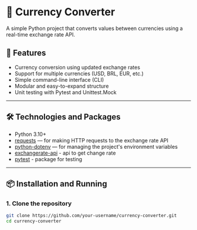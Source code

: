 # 💱 Currency Converter

A simple Python project that converts values between currencies using a real-time exchange rate API.

## 📌 Features

- Currency conversion using updated exchange rates
- Support for multiple currencies (USD, BRL, EUR, etc.)
- Simple command-line interface (CLI)
- Modular and easy-to-expand structure
- Unit testing with Pytest and Unittest.Mock

---

## 🛠️ Technologies and Packages

- Python 3.10+
- [requests](https://pypi.org/project/requests/) — for making HTTP requests to the exchange rate API
- [python-dotenv](https://pypi.org/project/python-dotenv/) — for managing the project's environment variables
- [exchangerate-api](https://exchangerate.host/) - api to get change rate
- [pytest](https://docs.pytest.org/en/stable/contents.html) - package for testing

---

## 📦 Installation and Running

### 1. Clone the repository

```bash
git clone https://github.com/your-username/currency-converter.git
cd currency-converter
```
